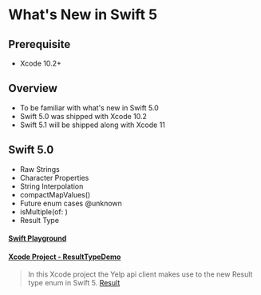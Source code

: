# What's New in Swift 5

## Prerequisite 

* Xcode 10.2+ 

## Overview 

* To be familiar with what's new in Swift 5.0 
* Swift 5.0 was shipped with Xcode 10.2
* Swift 5.1 will be shipped along with Xcode 11

## Swift 5.0

* Raw Strings
* Character Properties 
* String Interpolation 
* compactMapValues() 
* Future enum cases @unknown
* isMultiple(of: ) 
* Result Type 

#### [Swift Playground](https://github.com/joinpursuit/Pursuit-Core-iOS-Whats-New-In-Swift-5/blob/master/Swift5Playground.playground/Contents.swift)

#### [Xcode Project - ResultTypeDemo](https://github.com/joinpursuit/Pursuit-Core-iOS-Whats-New-In-Swift-5/tree/master/ResultTypeDemo)

> In this Xcode project the Yelp api client makes use to the new Result type enum in Swift 5. [Result](https://developer.apple.com/documentation/swift/result)
